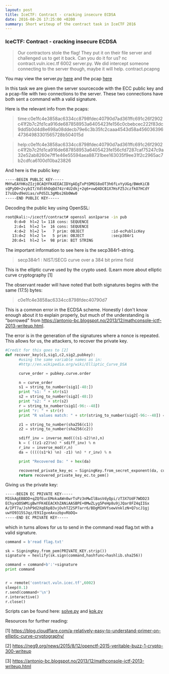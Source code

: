 ```yaml
---
layout: post
title: IceCTF: Contract - cracking insecure ECDSA
date: 2016-08-26 17:25:00 +0200
summary: Short writeup of the contract task in IceCTF 2016
---
```




### IceCTF: Contract - cracking insecure ECDSA

> Our contractors stole the flag! They put it on their file server and challenged us to get it back. Can you do it for us? nc contract.vuln.icec.tf 6002 server.py. We did intercept someone connecting to the server though, maybe it will help. contract.pcapng 

You may view the server.py [here](https://github.com/simenbkr/CTFs/blob/master/IceCTF/contract/server.py) and the pcap [here](https://github.com/simenbkr/CTFs/blob/master/IceCTF/contract/contract_21a39e102f0edb8f55c7e54e22e71ae53c9dc94163844cf04b651ad02ac4fb7d.pcapng?raw=true)

In this task we are given the server sourcecode with the ECC public key and a pcap-file with two connections to the server. These two connections have both sent a command with a valid signature.

Here is the relevant info from the pcaps:

>time:c0e1fc4e3858ac6334cc8798fdec40790d7ad361ffc691c26f2902c41f2b7c2fd1ca916de687858953a6405423fe156c0cbebcec222f83dc9dd5b0d4d8e698a08ddecb79e6c3b35fc2caaa4543d58a45603639647364983301565728b504015d

>help:c0e1fc4e3858ac6334cc8798fdec40790d7ad361ffc691c26f2902c41f2b7c2fd1ca916de687858953a6405423fe156cfd7287caf75247c9a32e52ab8260e7ff1e46e55594aea88731bee163035f9ee31f2c2965ac7b2cdfca6100d10ba23826


And here is the public key:

```bash
-----BEGIN PUBLIC KEY-----
MHYwEAYHKoZIzj0CAQYFK4EEACIDYgAEgTxPtDMGS8oOT3h6fLvYyUGq/BWeKiCB
sQPyD0+2vybIT/Xdl6hOqQd74zr4U2dkj+2q6+vwQ4DCB1X7HsFZ5JczfkO7HCdY
I7sGDvd9eUias/xPdSIL3gMbs26b0Ww0
-----END PUBLIC KEY-----
```


Decoding the public key using OpenSSL:

```bash
root@kali:~/icectf/contract# openssl asn1parse -in pub
    0:d=0  hl=2 l= 118 cons: SEQUENCE          
    2:d=1  hl=2 l=  16 cons: SEQUENCE          
    4:d=2  hl=2 l=   7 prim: OBJECT            :id-ecPublicKey
   13:d=2  hl=2 l=   5 prim: OBJECT            :secp384r1
   20:d=1  hl=2 l=  98 prim: BIT STRING
```

The important information to see here is the secp384r1-string.

>secp384r1 : NIST/SECG curve over a 384 bit prime field

This is the elliptic curve used by the crypto used. (Learn more about elliptic curve cryptography [1]

The observant reader will have noted that both signatures begins with the same (17.5) bytes:

> c0e1fc4e3858ac6334cc8798fdec40790d7

This is a common error in the ECDSA scheme. Honestly I don't know enough about it to explain properly, but much of the understanding is "borrowed" from https://antonio-bc.blogspot.no/2013/12/mathconsole-ictf-2013-writeup.html.

The error is in the generation of the signatures where a nonce is repeated. This allows for us, the attackers, to recover the private key.

```python
#Credit for this goes to [2]
def recover_key(c1,sig1,c2,sig2,pubkey):
      #using the same variable names as in:
      #http://en.wikipedia.org/wiki/Elliptic_Curve_DSA

      curve_order = pubkey.curve.order

      n = curve_order
      s1 = string_to_number(sig1[-48:])
      print "s1: " + str(s1)
      s2 = string_to_number(sig2[-48:])
      print "s2: " + str(s2)
      r = string_to_number(sig1[-96:--48])
      print "r: " + str(r)
      print "R values match: " + str(string_to_number(sig2[-96:--48]) == r)

      z1 = string_to_number(sha256(c1))
      z2 = string_to_number(sha256(c2))

      sdiff_inv = inverse_mod(((s1-s2)%n),n)
      k = ( ((z1-z2)%n) * sdiff_inv) % n
      r_inv = inverse_mod(r,n)
      da = (((((s1*k) %n) -z1) %n) * r_inv) % n

      print "Recovered Da: " + hex(da)

      recovered_private_key_ec = SigningKey.from_secret_exponent(da, curve=NIST384p)
      return recovered_private_key_ec.to_pem()
```

Giving us the private key:

```bash
-----BEGIN EC PRIVATE KEY-----
MIGkAgEBBDD+qZQfEucEMokaAWn0wrTsPz3nMwIlBasVdyQpi/zT3X7UdF7WDD23
EChyxQOSWMigBwYFK4EEACKhZANiAASBPE+0MwZLyg5PeHp8u9jJQar8FZ4qIIGx
A/IPT7a/JshP9d2XqE6pB3vjOvhTZ2SP7arr6/BDgMIHVfsewVnklzN+Q7scJ1gj
uwYO9315SJqz/E91IgveAxuzbpvRbDQ=
-----END EC PRIVATE KEY-----
```

which in turns allows for us to send in the command read flag.txt with a valid signature.

```python
command = b'read flag.txt'

sk = SigningKey.from_pem(PRIVATE_KEY.strip())
signature = hexlify(sk.sign(command,hashfunc=hashlib.sha256))

command = command+b':'+signature
print command


r = remote('contract.vuln.icec.tf',6002)
sleep(0.1)
r.send(command+'\n')
r.interactive()
r.close()
```


Scripts can be found here: [solve.py](https://github.com/simenbkr/CTFs/blob/master/IceCTF/contract/solve.py) and [kok.py](https://github.com/simenbkr/CTFs/blob/master/IceCTF/contract/kok.py)

Resources for further reading:

[1] https://blog.cloudflare.com/a-relatively-easy-to-understand-primer-on-elliptic-curve-cryptography/

[2] https://neg9.org/news/2015/8/12/openctf-2015-veritable-buzz-1-crypto-300-writeup

[3] https://antonio-bc.blogspot.no/2013/12/mathconsole-ictf-2013-writeup.html

